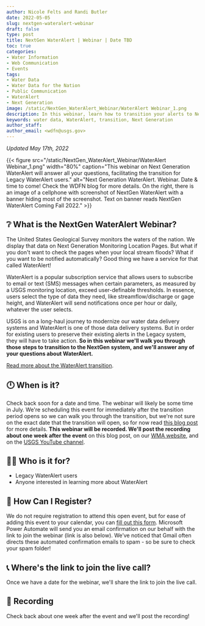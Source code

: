 ```yaml
---
author: Nicole Felts and Randi Butler
date: 2022-05-05
slug: nextgen-wateralert-webinar
draft: false
type: post
title: NextGen WaterAlert | Webinar | Date TBD
toc: true
categories:
- Water Information
- Web Communication
- Events
tags:
- Water Data
- Water Data for the Nation
- Public Communication
- WaterAlert
- Next Generation
image: /static/NextGen_WaterAlert_Webinar/WaterAlert Webinar_1.png
description: In this webinar, learn how to transition your alerts to Next Generation WaterAlert.
keywords: water data, WaterAlert, transition, Next Generation
author_staff:
author_email: <wdfn@usgs.gov>
---
```

*Updated May 17th, 2022*

<div class="grid-row">
{{< figure src="/static/NextGen_WaterAlert_Webinar/WaterAlert Webinar_1.png" width="80%" caption="This webinar on Next Generation WaterAlert will answer all your questions, facilitating the transition for Legacy WaterAlert users." alt="Next Generation WaterAlert. Webinar. Date & time to come! Check the WDFN blog for more details. On the right, there is an image of a cellphone with screenshot of NextGen WaterAlert with a banner hiding most of the screenshot. Text on banner reads NextGen WaterAlert Coming Fall 2022." >}}
</div>

## ❔ What is the NextGen WaterAlert Webinar?
The United States Geological Survey monitors the waters of the nation. We display that data on Next Generation Monitoring Location Pages. But what if you don't want to check the pages when your local stream floods? What if you want to be notified automatically? Good thing we have a service for that called WaterAlert!

WaterAlert is a popular subscription service that allows users to subscribe to email or text (SMS) messages when certain parameters, as measured by a USGS monitoring location, exceed user-definable thresholds. In essence, users select the type of data they need, like streamflow/discharge or gage height, and WaterAlert will send notifications once per hour or daily, whatever the user selects.

USGS is on a long-haul journey to modernize our water data delivery systems and WaterAlert is one of those data delivery systems. But in order for existing users to preserve their existing alerts in the Legacy system, they will have to take action. **So in this webinar we'll walk you through those steps to transition to the NextGen system, and we'll answer any of your questions about WaterAlert.**

[Read more about the WaterAlert transition](https://waterdata.usgs.gov/blog/wateralert-transition/).

## 🕛 When is it?
Check back soon for a date and time. The webinar will likely be some time in July. We're scheduling this event for immediately after the transition period opens so we can walk you through the transition, but we're not sure on the exact date that the transition will open, so for now read [this blog post](https://waterdata.usgs.gov/blog/wateralert-transition/) for more details. 
**This webinar will be recorded. We'll post the recording about one week after the event** on this blog post, on our [WMA website](https://www.usgs.gov/mission-areas/water-resources), and on the [USGS YouTube channel](https://www.youtube.com/channel/UCeXH8GZyV3sVqAr45AvupOA).


## 👩‍💻 Who is it for?
- Legacy WaterAlert users
- Anyone interested in learning more about WaterAlert


## 📆 How Can I Register?
We do not require registration to attend this open event, but for ease of adding this event to your calendar, you can [fill out this form](https://forms.office.com/Pages/ResponsePage.aspx?id=urWTBhhLe02TQfMvQApUlHYcwHQsfVVFlOyeIuy0QDdUM0VNNVFMT09YTFdPQkQxSTA4VzFCQ0JBNy4u). Microsoft Power Automate will send you an email confirmation on our behalf with the link to join the webinar (link is also below). We’ve noticed that Gmail often directs these automated confirmation emails to spam - so be sure to check your spam folder!

## 📞 Where's the link to join the live call?
Once we have a date for the webinar, we'll share the link to join the live call.

## 🎥 Recording
Check back about one week after the event and we'll post the recording!
